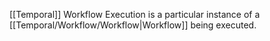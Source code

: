 [[Temporal]] Workflow Execution is a particular instance of a [[Temporal/Workflow/Workflow|Workflow]] being executed.
